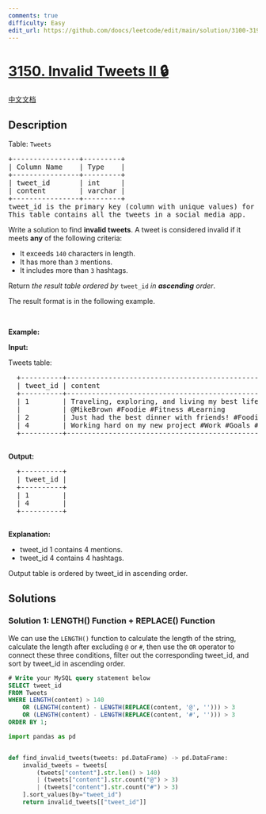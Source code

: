 ```yaml
---
comments: true
difficulty: Easy
edit_url: https://github.com/doocs/leetcode/edit/main/solution/3100-3199/3150.Invalid%20Tweets%20II/README_EN.md
---
```


<!-- problem:start -->

# [3150. Invalid Tweets II 🔒](https://leetcode.com/problems/invalid-tweets-ii)

[中文文档](/solution/3100-3199/3150.Invalid%20Tweets%20II/README.md)

## Description

<!-- description:start -->

<p>Table: <code>Tweets</code></p>

<pre>
+----------------+---------+
| Column Name    | Type    |
+----------------+---------+
| tweet_id       | int     |
| content        | varchar |
+----------------+---------+
tweet_id is the primary key (column with unique values) for this table.
This table contains all the tweets in a social media app.
</pre>

<p>Write a solution to find <strong>invalid tweets</strong>. A tweet is considered invalid if it meets <strong>any</strong> of the following criteria:</p>

<ul>
	<li>It exceeds <code>140</code> characters in length.</li>
	<li>It has more than <code>3</code> mentions.</li>
	<li>It includes more than <code><font face="monospace">3</font></code>&nbsp;hashtags.</li>
</ul>

<p>Return <em>the result table ordered by</em> <code>tweet_id</code> <em>in <strong>ascending</strong> order</em>.</p>

<p>The result format is in the following example.</p>

<p>&nbsp;</p>
<p><strong>Example:</strong></p>

<div class="example-block">
<p><strong>Input:</strong></p>

<p>Tweets table:</p>

<pre class="example-io">
  +----------+-----------------------------------------------------------------------------------+
  | tweet_id | content                                                                           |
  +----------+-----------------------------------------------------------------------------------+
  | 1        | Traveling, exploring, and living my best life @JaneSmith @SaraJohnson @LisaTaylor |
  |          | @MikeBrown #Foodie #Fitness #Learning                                             | 
  | 2        | Just had the best dinner with friends! #Foodie #Friends #Fun                      |
  | 4        | Working hard on my new project #Work #Goals #Productivity #Fun                    |
  +----------+-----------------------------------------------------------------------------------+
  </pre>

<p><strong>Output:</strong></p>

<pre class="example-io">
  +----------+
  | tweet_id |
  +----------+
  | 1        |
  | 4        |
  +----------+
  </pre>

<p><strong>Explanation:</strong></p>

<ul>
	<li>tweet_id&nbsp;1 contains 4&nbsp;mentions.</li>
	<li>tweet_id 4 contains 4 hashtags.</li>
</ul>
Output table is ordered by tweet_id in ascending order.</div>

<!-- description:end -->

## Solutions

<!-- solution:start -->

### Solution 1: LENGTH() Function + REPLACE() Function

We can use the `LENGTH()` function to calculate the length of the string, calculate the length after excluding `@` or `#`, then use the `OR` operator to connect these three conditions, filter out the corresponding tweet_id, and sort by tweet_id in ascending order.

<!-- tabs:start -->

```sql
# Write your MySQL query statement below
SELECT tweet_id
FROM Tweets
WHERE LENGTH(content) > 140
    OR (LENGTH(content) - LENGTH(REPLACE(content, '@', ''))) > 3
    OR (LENGTH(content) - LENGTH(REPLACE(content, '#', ''))) > 3
ORDER BY 1;
```

```python
import pandas as pd


def find_invalid_tweets(tweets: pd.DataFrame) -> pd.DataFrame:
    invalid_tweets = tweets[
        (tweets["content"].str.len() > 140)
        | (tweets["content"].str.count("@") > 3)
        | (tweets["content"].str.count("#") > 3)
    ].sort_values(by="tweet_id")
    return invalid_tweets[["tweet_id"]]
```

<!-- tabs:end -->

<!-- solution:end -->

<!-- problem:end -->
